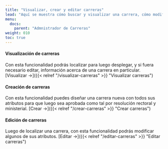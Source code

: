 ```yaml
---
title: "Visualizar, crear y editar carreras"
lead: "Aquí se muestra cómo buscar y visualizar una carrera, cómo modificarla, y cómo agregar o crear carreras"
menu:
  docs:
    parent: "Admnistrador de Carreras"
weight: 010
toc: true
---
```


#### Visualización de carreras

Con esta funcionalidad podrás localizar para luego desplegar, y si fuera necesario editar, información acerca de una carrera en particular. [Visualizar →]({{< relref "/visualizar-carreras" >}} "Visualizar carreras")

#### Creación de carreras

Con esta funcionalidad puedes diseñar una carrera nueva con todos sus atributos para que luego sea aprobada como tal por resolución rectoral y ministerial. [Crear →]({{< relref "/crear-carreras" >}} "Crear carreras")

#### Edición de carreras

Luego de localizar una carrera, con esta funcionalidad podrás modificar algunos de sus atributos. [Editar →]({{< relref "/editar-carreras" >}} "Editar carreras")

